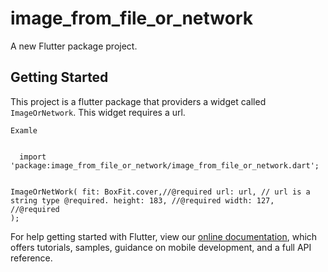 # image_from_file_or_network

A new Flutter package project.

## Getting Started

This project is a flutter package that providers a widget called `ImageOrNetwork`. This widget requires a url. 

`Examle`

<code>
  import 'package:image_from_file_or_network/image_from_file_or_network.dart';

  ImageOrNetWork(
              fit: BoxFit.cover,//@required
              url: url, // url is a string type @required.
              height: 183, //@required
              width:  127, //@required
            );
</code>

For help getting started with Flutter, view our 
[online documentation](https://flutter.dev/docs), which offers tutorials, 
samples, guidance on mobile development, and a full API reference.
